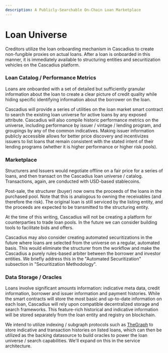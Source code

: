 ```yaml
---
description: A Publicly-Searchable On-Chain Loan Marketplace
---
```


# Loan Universe

Creditors utilize the loan onboarding mechanism in Cascadius to create non-fungible proxies on actual loans.  After a loan is onboarded in this manner, it is immediately available to structuring entities and securitization vehicles on the Cascadius platform. &#x20;

### Loan Catalog / Performance Metrics

Loans are onboarded with a set of detailed but sufficiently granular information about the loan to create a clear picture of credit quality while hiding specific identifying information about the borrower on the loan. &#x20;

Cascadius will provide a series of utilities on the loan market smart contract to search the existing loan universe for active loans by any exposed attribute.  Cascadius will also compile historic performance metrics on the universe, including performance by issuer / vintage / lending program, and groupings by any of the common indicatives.  Making issuer information publicly accessible allows for better price discovery and incentivizes issuers to list loans that remain consistent with the stated intent of their lending programs (whether it is higher performance or higher risk pools).

### Marketplace

Structurers and Issuers would negotiate offline on a fair price for a series of loans, and then transact on the Cascadius loan universe / catalog.  Transactions, again, are conducted with USD-based stablecoins. &#x20;

Post-sale, the structurer (buyer) now owns the proceeds of the loans in the purchased pool.  Note that this is analogous to owning the receivables (and therefore the risk).  The original loan is still serviced by the listing entity, and the proceeds are expected to be transmitted to the structuring entity.&#x20;

At the time of this writing, Cascadius will not be creating a platform for counterparties to trade loan pools.  In the future we can consider building tools to facilitate bids and offers.  &#x20;

Cascadius may also consider creating automated securitizations in the future where loans are selected from the universe on a regular, automated basis.  This would eliminate the structurer from the workflow and make the Cascadius a purely rules-based arbiter between the borrower and investor entities.  We briefly address this in the "Automated Securitization" subsection in "Securitization Methodology".

### Data Storage / Oracles

Loans involve significant amounts information: indicative meta data, credit information, borrower and issuer information and payment histories.  While the smart contracts will store the most basic and up-to-date information on each loan, Cascadius will rely upon compatible decentralized storage and search frameworks.  This feature-rich historical and indicative information will be stored separately from the loan entity and registry on blockchain. &#x20;

We intend to utilize indexing / subgraph protocols such as [TheGraph](https://thegraph.com/en/) to store indicative and transaction histories on listed loans, which can then be utilized as the backing datasource to build oracles to power the loan universe / search capabilities.  We'll expand on this in the service architecture.
